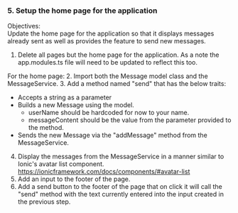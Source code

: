 ### 5. Setup the home page for the application

Objectives:  
Update the home page for the application so that it displays messages already sent as well as provides the feature to send new messages.

1. Delete all pages but the home page for the application.  As a note the app.modules.ts file will need to be updated to reflect this too.

For the home page:
2. Import both the Message model class and the MessageService.
3. Add a method named "send" that has the below traits:
   - Accepts a string as a parameter
   - Builds a new Message using the model.
      - userName should be hardcoded for now to your name.
      - messageContent should be the value from the parameter provided to the method.
   - Sends the new Message via the "addMessage" method from the MessageService.
4. Display the messages from the MessageService in a manner similar to Ionic's avatar list component.
   https://ionicframework.com/docs/components/#avatar-list
5. Add an input to the footer of the page.
6. Add a send button to the footer of the page that on click it will call the "send" method with the text currently entered into the input created in the previous step.
